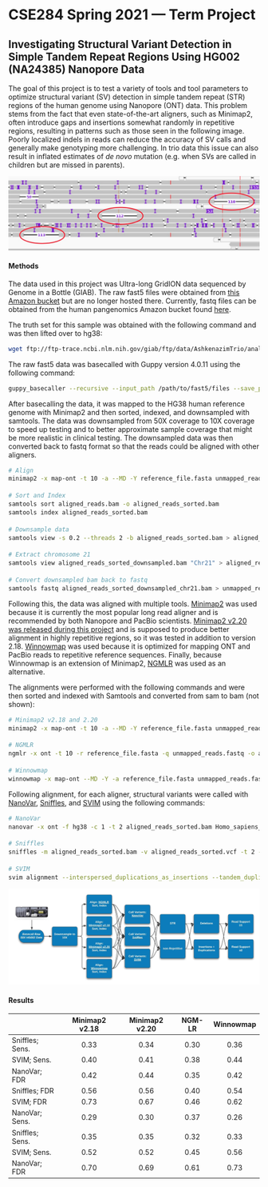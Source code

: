 # CSE284 Spring 2021 — Term Project

## Investigating Structural Variant Detection in Simple Tandem Repeat Regions Using HG002 (NA24385) Nanopore Data

The goal of this project is to test a variety of tools and tool parameters to optimize structural variant (SV) detection in simple tandem repeat (STR) regions of the human genome using Nanopore (ONT) data. This problem stems from the fact that even state-of-the-art aligners, such as Minimap2, often introduce gaps and insertions somewhat randomly in repetitive regions, resulting in patterns such as those seen in the following image. Poorly localized indels in reads can reduce the accuracy of SV calls and generally make genotyping more challenging. In trio data this issue can also result in inflated estimates of _de novo_ mutation (e.g. when SVs are called in children but are missed in parents). 


![alt text](https://github.com/CharlesARoy/CSE284_Sp21/blob/main/misaligned_deletions.jpg?raw=true)


#### Methods

The data used in this project was Ultra-long GridION data sequenced by Genome in a Bottle (GIAB). The raw fast5 files were obtained from [this Amazon bucket](https://s3-us-west-2.amazonaws.com/human-pangenomics/index.html?prefix=) but are no longer hosted there. Currently, fastq files can be obtained from the human pangenomics Amazon bucket found [here](https://s3-us-west-2.amazonaws.com/human-pangenomics/index.html?prefix=NHGRI_UCSC_panel/HG002/hpp_HG002_NA24385_son_v1/nanopore/).

The truth set for this sample was obtained with the following command and was then lifted over to hg38:
```bash
wget ftp://ftp-trace.ncbi.nlm.nih.gov/giab/ftp/data/AshkenazimTrio/analysis/NIST_SVs_Integration_v0.6/HG002_SVs_Tier1_v0.6.vcf.gz
```


The raw fast5 data was basecalled with Guppy version 4.0.11 using the following command: <br>
```bash
guppy_basecaller --recursive --input_path /path/to/fast5/files --save_path /output/path --config dna_r9.4.1_450bps_hac.cfg --verbose_logs --device "cuda:all"
```

After basecalling the data, it was mapped to the HG38 human reference genome with Minimap2 and then sorted, indexed, and downsampled with samtools. The data was downsampled from 50X coverage to 10X coverage to speed up testing and to better approximate sample coverage that might be more realistic in clinical testing. The downsampled data was then converted back to fastq format so that the reads could be aligned with other aligners. 
```bash
# Align
minimap2 -x map-ont -t 10 -a --MD -Y reference_file.fasta unmapped_reads.fastq -o aligned_reads.bam

# Sort and Index
samtools sort aligned_reads.bam -o aligned_reads_sorted.bam
samtools index aligned_reads_sorted.bam

# Downsample data
samtools view -s 0.2 --threads 2 -b aligned_reads_sorted.bam > aligned_reads_sorted_downsampled.bam

# Extract chromosome 21
samtools view aligned_reads_sorted_downsampled.bam "Chr21" > aligned_reads_sorted_downsampled_chr21.bam

# Convert downsampled bam back to fastq
samtools fastq aligned_reads_sorted_downsampled_chr21.bam > unmapped_reads_downsampled_chr21.fastq
```

Following this, the data was aligned with multiple tools. [Minimap2](https://github.com/lh3/minimap2) was used because it is currently the most popular long read aligner and is recommended by both Nanopore and PacBio scientists. [Minimap2 v2.20 was released during this project](https://github.com/lh3/minimap2/blob/master/NEWS.md) and is supposed to produce better alignment in highly repetitive regions, so it was tested in addition to version 2.18. [Winnowmap](https://github.com/marbl/Winnowmap) was used because it is optimized for mapping ONT and PacBio reads to repetitive reference sequences. Finally, because Winnowmap is an extension of Minimap2, [NGMLR](https://github.com/philres/ngmlr) was used as an alternative.

The alignments were performed with the following commands and were then sorted and indexed with Samtools and converted from sam to bam (not shown):
```bash
# Minimap2 v2.18 and 2.20
minimap2 -x map-ont -t 10 -a --MD -Y reference_file.fasta unmapped_reads.fastq -o aligned_reads.bam

# NGMLR
ngmlr -x ont -t 10 -r reference_file.fasta -q unmapped_reads.fastq -o aligned_reads.sam

# Winnowmap
winnowmap -x map-ont --MD -Y -a reference_file.fasta unmapped_reads.fastq -o aligned_reads.sam
```

Following alignment, for each aligner, structural variants were called with [NanoVar](https://github.com/benoukraflab/NanoVar), [Sniffles](https://github.com/fritzsedlazeck/Sniffles), and [SVIM](https://github.com/eldariont/svim) using the following commands:
```bash
# NanoVar
nanovar -x ont -f hg38 -c 1 -t 2 aligned_reads_sorted.bam Homo_sapiens_assembly38.fasta ./nanovar_work_dir

# Sniffles
sniffles -m aligned_reads_sorted.bam -v aligned_reads_sorted.vcf -t 2 -s 1 -n -1 --genotype --cluster

# SVIM
svim alignment --interspersed_duplications_as_insertions --tandem_duplications_as_insertions --max_sv_size 10000000 ./svim_work_dir aligned_reads_sorted.bam Homo_sapiens_assembly38.fasta
```



![alt text](https://github.com/CharlesARoy/CSE284_Sp21/blob/main/Flowchart.jpeg?raw=true)


#### Results


|                 | Minimap2 v2.18 | Minimap2 v2.20 | NGM-LR | Winnowmap |
|-----------------|:--------------:|:--------------:|:------:|:---------:|
| Sniffles; Sens. |      0.33      |      0.34      |  0.30  |    0.36   |
|   SVIM; Sens.   |      0.40      |      0.41      |  0.38  |    0.44   |
|   NanoVar; FDR  |      0.42      |      0.44      |  0.35  |    0.42   |
|  Sniffles; FDR  |      0.56      |      0.56      |  0.40  |    0.54   |
|    SVIM; FDR    |      0.73      |      0.67      |  0.46  |    0.62   |
|  NanoVar; Sens. |      0.29      |      0.30      |  0.37  |    0.26   |
| Sniffles; Sens. |      0.35      |      0.35      |  0.32  |    0.33   |
|   SVIM; Sens.   |      0.52      |      0.52      |  0.45  |    0.56   |
|   NanoVar; FDR  |      0.70      |      0.69      |  0.61  |    0.73   |
